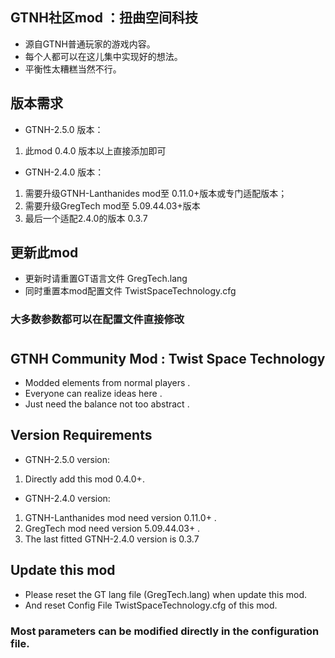 ## GTNH社区mod ：扭曲空间科技
* 源自GTNH普通玩家的游戏内容。
* 每个人都可以在这儿集中实现好的想法。
* 平衡性太糟糕当然不行。
## 版本需求
* GTNH-2.5.0 版本：
1. 此mod 0.4.0 版本以上直接添加即可
* GTNH-2.4.0 版本：
1. 需要升级GTNH-Lanthanides mod至 0.11.0+版本或专门适配版本；
2. 需要升级GregTech mod至 5.09.44.03+版本
3. 最后一个适配2.4.0的版本 0.3.7
## 更新此mod
* 更新时请重置GT语言文件 GregTech.lang
* 同时重置本mod配置文件 TwistSpaceTechnology.cfg
### 大多数参数都可以在配置文件直接修改
#
#
## GTNH Community Mod :  Twist Space Technology
* Modded elements from normal players .
* Everyone can realize ideas here .
* Just need the balance not too abstract .
## Version Requirements
* GTNH-2.5.0 version:
1. Directly add this mod 0.4.0+.
* GTNH-2.4.0 version:
1. GTNH-Lanthanides mod need version 0.11.0+ .
2. GregTech mod need version 5.09.44.03+ .
3. The last fitted GTNH-2.4.0 version is 0.3.7
## Update this mod
* Please reset the GT lang file (GregTech.lang) when update this mod.
* And reset Config File TwistSpaceTechnology.cfg of this mod.
### Most parameters can be modified directly in the configuration file.
